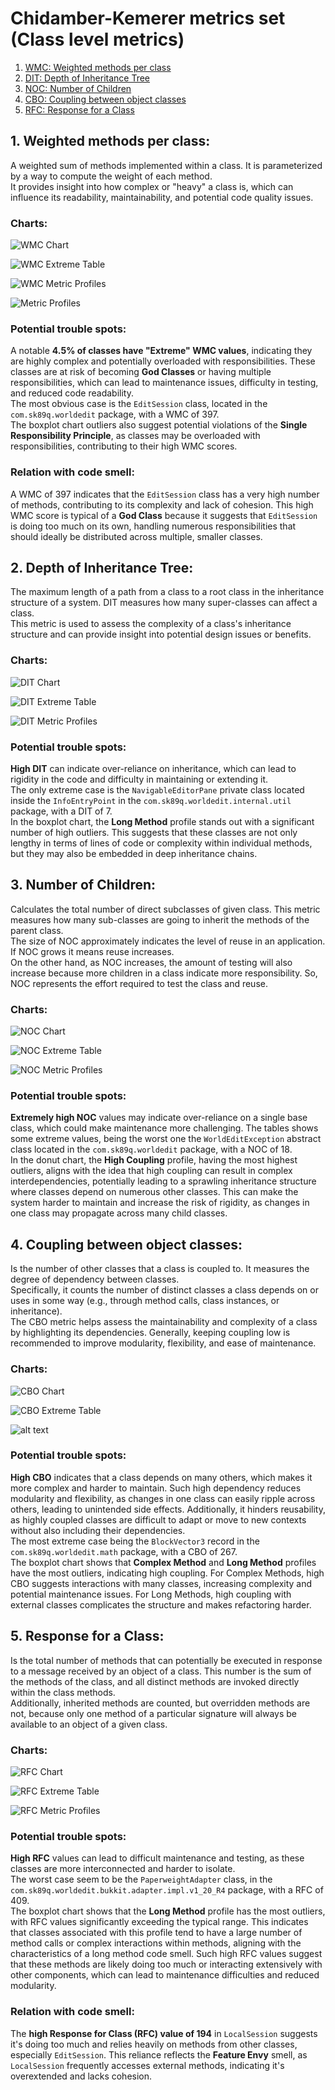 # Chidamber-Kemerer metrics set (Class level metrics)

1. [WMC: Weighted methods per class](#1-weighted-methods-per-class)
2. [DIT: Depth of Inheritance Tree](#2-depth-of-inheritance-tree)
3. [NOC: Number of Children](#3-number-of-children)
4. [CBO: Coupling between object classes](#4-coupling-between-object-classes)
5. [RFC: Response for a Class](#5-response-for-a-class)

## 1. Weighted methods per class:

A weighted sum of methods implemented within a class. It is parameterized by a way to compute the weight of each method. <br>
It provides insight into how complex or "heavy" a class is, which can influence its readability, maintainability, and potential code quality issues.

### Charts:

![WMC Chart](./img/WMCChart.png)

![WMC Extreme Table](./img/WMCExtremeTable.png)

![WMC Metric Profiles](./img/WMCMetricProfiles.png)

![Metric Profiles](./img/MetricProfiles.png)

### Potential trouble spots:

A notable **4.5% of classes have "Extreme" WMC values**, indicating they are highly complex and potentially overloaded with responsibilities. These classes are at risk of becoming **God Classes** or having multiple responsibilities, which can lead to maintenance issues, difficulty in testing, and reduced code readability. <br>
The most obvious case is the `EditSession` class, located in the `com.sk89q.worldedit` package, with a WMC of 397. <br>
The boxplot chart outliers also suggest potential violations of the **Single Responsibility Principle**, as classes may be overloaded with responsibilities, contributing to their high WMC scores. <br>


### Relation with code smell:

A WMC of 397 indicates that the `EditSession` class has a very high number of methods, contributing to its complexity and lack of cohesion. This high WMC score is typical of a **God Class** because it suggests that `EditSession` is doing too much on its own, handling numerous responsibilities that should ideally be distributed across multiple, smaller classes. <br>

## 2. Depth of Inheritance Tree:

The maximum length of a path from a class to a root class in the inheritance structure of a system. DIT measures how many super-classes can affect a class. <br>
This metric is used to assess the complexity of a class's inheritance structure and can provide insight into potential design issues or benefits.

### Charts:

![DIT Chart](./img/DITChart.png)

![DIT Extreme Table](./img/DITExtremeTable.png)

![DIT Metric Profiles](./img/DITMetricProfiles.png)

### Potential trouble spots:

**High DIT** can indicate over-reliance on inheritance, which can lead to rigidity in the code and difficulty in maintaining or extending it. <br>
The only extreme case is the `NavigableEditorPane` private class located inside the `InfoEntryPoint` in the `com.sk89q.worldedit.internal.util` package, with a DIT of 7. <br>
In the boxplot chart, the **Long Method** profile stands out with a significant number of high outliers. This suggests that these classes are not only lengthy in terms of lines of code or complexity within individual methods, but they may also be embedded in deep inheritance chains.

## 3. Number of Children:

Calculates the total number of direct subclasses of given class. This metric measures how many sub-classes are going to inherit the methods of the parent class. <br>
The size of NOC approximately indicates the level of reuse in an application. If NOC grows it means reuse increases. <br>
On the other hand, as NOC increases, the amount of testing will also increase because more children in a class indicate more responsibility. So, NOC represents the effort required to test the class and reuse.

### Charts:

![NOC Chart](./img/NOCChart.png)

![NOC Extreme Table](./img/NOCExtremeTable.png)

![NOC Metric Profiles](./img/NOCMetricProfiles.png)

### Potential trouble spots:

**Extremely high NOC** values may indicate over-reliance on a single base class, which could make maintenance more challenging. The tables shows some extreme values, being the worst one the `WorldEditException` abstract class located in the `com.sk89q.worldedit` package, with a NOC of 18. <br>
In the donut chart, the **High Coupling** profile, having the most highest outliers, aligns with the idea that high coupling can result in complex interdependencies, potentially leading to a sprawling inheritance structure where classes depend on numerous other classes. This can make the system harder to maintain and increase the risk of rigidity, as changes in one class may propagate across many child classes.

## 4. Coupling between object classes:

Is the number of other classes that a class is coupled to. It measures the degree of dependency between classes. <br>
Specifically, it counts the number of distinct classes a class depends on or uses in some way (e.g., through method calls, class instances, or inheritance). <br>
The CBO metric helps assess the maintainability and complexity of a class by highlighting its dependencies. Generally, keeping coupling low is recommended to improve modularity, flexibility, and ease of maintenance.

### Charts:

![CBO Chart](./img/CBOChart.png)

![CBO Extreme Table](./img/CBOExtremeTable.png)

![alt text](./img/CBOMetricsProfiles.png)

### Potential trouble spots:

**High CBO** indicates that a class depends on many others, which makes it more complex and harder to maintain. Such high dependency reduces modularity and flexibility, as changes in one class can easily ripple across others, leading to unintended side effects. Additionally, it hinders reusability, as highly coupled classes are difficult to adapt or move to new contexts without also including their dependencies. <br>
The most extreme case being the `BlockVector3` record in the `com.sk89q.worldedit.math` package, with a CBO of 267. <br>
The boxplot chart shows that **Complex Method** and **Long Method** profiles have the most outliers, indicating high coupling. For Complex Methods, high CBO suggests interactions with many classes, increasing complexity and potential maintenance issues. For Long Methods, high coupling with external classes complicates the structure and makes refactoring harder. 

## 5. Response for a Class:

Is the total number of methods that can potentially be executed in response to a message received by an object of a class. This number is the sum of the methods of the class, and all distinct methods are invoked directly within the class methods. <br>
Additionally, inherited methods are counted, but overridden methods are not, because only one method of a particular signature will always be available to an object of a given class.

### Charts:

![RFC Chart](./img/RFCChart.png)

![RFC Extreme Table](./img/RFCExtremeTable.png)

![RFC Metric Profiles](./img/RFCMetricProfiles.png)

### Potential trouble spots:

**High RFC** values can lead to difficult maintenance and testing, as these classes are more interconnected and harder to isolate. <br>
The worst case seem to be the `PaperweightAdapter` class, in the `com.sk89q.worldedit.bukkit.adapter.impl.v1_20_R4` package, with a RFC of 409. <br>
The boxplot chart shows that the **Long Method** profile has the most outliers, with RFC values significantly exceeding the typical range. This indicates that classes associated with this profile tend to have a large number of method calls or complex interactions within methods, aligning with the characteristics of a long method code smell. Such high RFC values suggest that these methods are likely doing too much or interacting extensively with other components, which can lead to maintenance difficulties and reduced modularity.

### Relation with code smell:

The **high Response for Class (RFC) value of 194** in `LocalSession` suggests it's doing too much and relies heavily on methods from other classes, especially `EditSession`. This reliance reflects the **Feature Envy** smell, as `LocalSession` frequently accesses external methods, indicating it's overextended and lacks cohesion.
